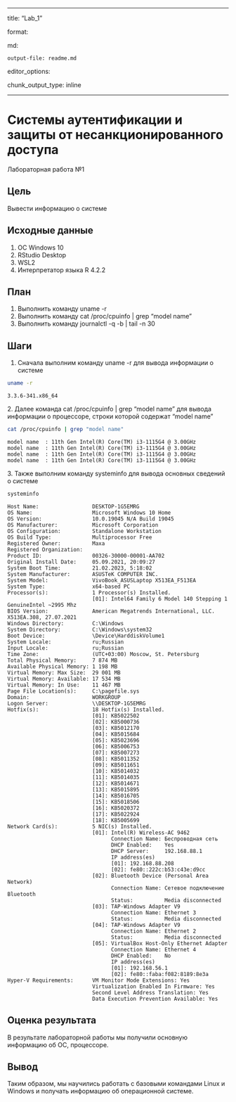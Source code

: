 ------------------------------------------------------------------------

title: “Lab_1”

format:

md:

    output-file: readme.md

editor_options:

chunk_output_type: inline

------------------------------------------------------------------------

# Системы аутентификации и защиты от несанкционированного доступа

Лабораторная работа №1

## Цель

Вывести информацию о системе

## Исходные данные

1.  ОС Windows 10
2.  RStudio Desktop
3.  WSL2
4.  Интерпретатор языка R 4.2.2

## План

1.  Выполнить команду uname -r
2.  Выполнить команду cat /proc/cpuinfo | grep “model name”
3.  Выполнить команду journalctl -q -b | tail -n 30

## Шаги

1.  Сначала выполним команду uname -r для вывода информации о системе

``` bash
uname -r
```

    3.3.6-341.x86_64

2\. Далее команда cat /proc/cpuinfo | grep “model name” для вывода
информации о процессоре, строки которой содержат “model name”

``` bash
cat /proc/cpuinfo | grep "model name"
```

    model name  : 11th Gen Intel(R) Core(TM) i3-1115G4 @ 3.00GHz
    model name  : 11th Gen Intel(R) Core(TM) i3-1115G4 @ 3.00GHz
    model name  : 11th Gen Intel(R) Core(TM) i3-1115G4 @ 3.00GHz
    model name  : 11th Gen Intel(R) Core(TM) i3-1115G4 @ 3.00GHz

3\. Также выполним команду systeminfo для вывода основных сведений о
системе

``` bash
systeminfo
```


    Host Name:                 DESKTOP-1G5EMRG
    OS Name:                   Microsoft Windows 10 Home
    OS Version:                10.0.19045 N/A Build 19045
    OS Manufacturer:           Microsoft Corporation
    OS Configuration:          Standalone Workstation
    OS Build Type:             Multiprocessor Free
    Registered Owner:          Maxa
    Registered Organization:   
    Product ID:                00326-30000-00001-AA702
    Original Install Date:     05.09.2021, 20:09:27
    System Boot Time:          21.02.2023, 5:18:02
    System Manufacturer:       ASUSTeK COMPUTER INC.
    System Model:              VivoBook_ASUSLaptop X513EA_F513EA
    System Type:               x64-based PC
    Processor(s):              1 Processor(s) Installed.
                               [01]: Intel64 Family 6 Model 140 Stepping 1 GenuineIntel ~2995 Mhz
    BIOS Version:              American Megatrends International, LLC. X513EA.308, 27.07.2021
    Windows Directory:         C:\Windows
    System Directory:          C:\Windows\system32
    Boot Device:               \Device\HarddiskVolume1
    System Locale:             ru;Russian
    Input Locale:              ru;Russian
    Time Zone:                 (UTC+03:00) Moscow, St. Petersburg
    Total Physical Memory:     7 874 MB
    Available Physical Memory: 1 198 MB
    Virtual Memory: Max Size:  29 001 MB
    Virtual Memory: Available: 17 534 MB
    Virtual Memory: In Use:    11 467 MB
    Page File Location(s):     C:\pagefile.sys
    Domain:                    WORKGROUP
    Logon Server:              \\DESKTOP-1G5EMRG
    Hotfix(s):                 18 Hotfix(s) Installed.
                               [01]: KB5022502
                               [02]: KB5000736
                               [03]: KB5012170
                               [04]: KB5015684
                               [05]: KB5023696
                               [06]: KB5006753
                               [07]: KB5007273
                               [08]: KB5011352
                               [09]: KB5011651
                               [10]: KB5014032
                               [11]: KB5014035
                               [12]: KB5014671
                               [13]: KB5015895
                               [14]: KB5016705
                               [15]: KB5018506
                               [16]: KB5020372
                               [17]: KB5022924
                               [18]: KB5005699
    Network Card(s):           5 NIC(s) Installed.
                               [01]: Intel(R) Wireless-AC 9462
                                     Connection Name: Беспроводная сеть
                                     DHCP Enabled:    Yes
                                     DHCP Server:     192.168.88.1
                                     IP address(es)
                                     [01]: 192.168.88.208
                                     [02]: fe80::222c:b53:c43e:d9cc
                               [02]: Bluetooth Device (Personal Area Network)
                                     Connection Name: Сетевое подключение Bluetooth
                                     Status:          Media disconnected
                               [03]: TAP-Windows Adapter V9
                                     Connection Name: Ethernet 3
                                     Status:          Media disconnected
                               [04]: TAP-Windows Adapter V9
                                     Connection Name: Ethernet 2
                                     Status:          Media disconnected
                               [05]: VirtualBox Host-Only Ethernet Adapter
                                     Connection Name: Ethernet 4
                                     DHCP Enabled:    No
                                     IP address(es)
                                     [01]: 192.168.56.1
                                     [02]: fe80::faba:f082:8189:8e3a
    Hyper-V Requirements:      VM Monitor Mode Extensions: Yes
                               Virtualization Enabled In Firmware: Yes
                               Second Level Address Translation: Yes
                               Data Execution Prevention Available: Yes

## Оценка результата

В результате лабораторной работы мы получили основную информацию об ОС,
процессоре.

## Вывод

Таким образом, мы научились работать с базовыми командами Linux и
Windows и получать информацию об операционной системе.
